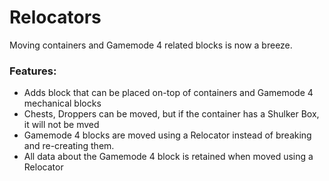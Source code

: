 # Relocators<!--$headerTitle--><!--$pmc:delete-->

Moving containers and Gamemode 4 related blocks is now a breeze.<!--$pmc:headerSize-->

### Features:
- Adds block that can be placed on-top of containers and Gamemode 4 mechanical blocks
- Chests, Droppers can be moved, but if the container has a Shulker Box, it will not be mved
- Gamemode 4 blocks are moved using a Relocator instead of breaking and re-creating them.
- All data about the Gamemode 4 block is retained when moved using a Relocator
